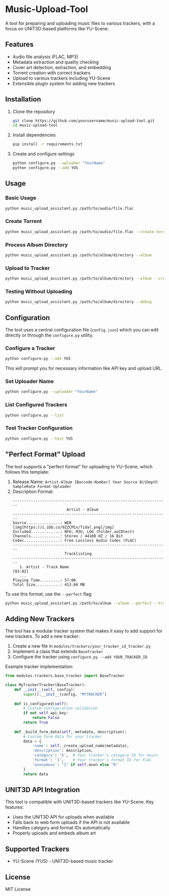 # Music-Upload-Tool

A tool for preparing and uploading music files to various trackers, with a focus on UNIT3D-based platforms like YU-Scene.

## Features

- Audio file analysis (FLAC, MP3)
- Metadata extraction and quality checking
- Cover art detection, extraction, and embedding
- Torrent creation with correct trackers
- Upload to various trackers including YU-Scene
- Extensible plugin system for adding new trackers

## Installation

1. Clone the repository
   ```bash
   git clone https://github.com/yourusername/music-upload-tool.git
   cd music-upload-tool
   ```

2. Install dependencies
   ```bash
   pip install -r requirements.txt
   ```

3. Create and configure settings
   ```bash
   python configure.py --uploader "YourName"
   python configure.py --add YUS
   ```

## Usage

### Basic Usage

```bash
python music_upload_assistant.py /path/to/audio/file.flac
```

### Create Torrent

```bash
python music_upload_assistant.py /path/to/audio/file.flac --create-torrent
```

### Process Album Directory

```bash
python music_upload_assistant.py /path/to/album/directory --album
```

### Upload to Tracker

```bash
python music_upload_assistant.py /path/to/album/directory --album --create-torrent --tracker YUS --upload
```

### Testing Without Uploading

```bash
python music_upload_assistant.py /path/to/album/directory --debug
```

## Configuration

The tool uses a central configuration file (`config.json`) which you can edit directly or through the `configure.py` utility.

### Configure a Tracker

```bash
python configure.py --add YUS
```

This will prompt you for necessary information like API key and upload URL.

### Set Uploader Name

```bash
python configure.py --uploader "YourName"
```

### List Configured Trackers

```bash
python configure.py --list
```

### Test Tracker Configuration

```bash
python configure.py --test YUS
```

## "Perfect Format" Upload

The tool supports a "perfect format" for uploading to YU-Scene, which follows this template:

1. Release Name: `Artist-Album [Barcode-Number] Year Source BitDepth SampleRate Format-Uploader`
2. Description Format:
   ```
   ---------------------------------------------------------------------
                           Artist - Album
   ---------------------------------------------------------------------
   Source...............: WEB [img]https://i.ibb.co/9ZZCM1x/Tidal.png[/img]
   Included.............: NFO, M3U, LOG (Folder.auCDtect)
   Channels.............: Stereo / 44100 HZ / 16 Bit
   Codec................: Free Lossless Audio Codec (FLAC)
   ---------------------------------------------------------------------
                          Tracklisting
   ---------------------------------------------------------------------
      1. Artist - Track Name                                     [03:02]
      ...
   Playing Time.........: 57:06
   Total Size...........: 413.66 MB
   ```

To use this format, use the `--perfect` flag:

```bash
python music_upload_assistant.py /path/to/album --album --perfect --tracker YUS
```

## Adding New Trackers

The tool has a modular tracker system that makes it easy to add support for new trackers. To add a new tracker:

1. Create a new file in `modules/trackers/your_tracker_id_tracker.py`
2. Implement a class that extends `BaseTracker`
3. Configure the tracker using `configure.py --add YOUR_TRACKER_ID`

Example tracker implementation:

```python
from modules.trackers.base_tracker import BaseTracker

class MyTrackerTracker(BaseTracker):
    def __init__(self, config):
        super().__init__(config, "MYTRACKER")
        
    def is_configured(self):
        # Custom configuration validation
        if not self.api_key:
            return False
        return True
    
    def _build_form_data(self, metadata, description):
        # Custom form data for your tracker
        data = {
            'name': self._create_upload_name(metadata),
            'description': description,
            'category': '5',  # Your tracker's category ID for music
            'format': '1',    # Your tracker's format ID for FLAC
            'anonymous': "1" if self.anon else "0"
        }
        return data
```

## UNIT3D API Integration

This tool is compatible with UNIT3D-based trackers like YU-Scene. Key features:

- Uses the UNIT3D API for uploads when available
- Falls back to web form uploads if the API is not available
- Handles category and format IDs automatically
- Properly uploads and embeds album art

## Supported Trackers

- YU-Scene (YUS) - UNIT3D-based music tracker

## License

MIT License
